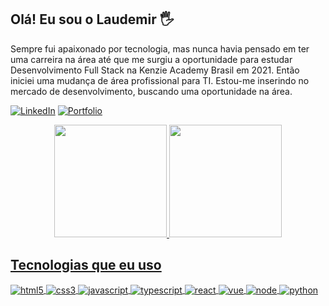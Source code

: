 ## Olá! Eu sou o Laudemir 🖐️

Sempre fui apaixonado por tecnologia, mas nunca havia pensado em ter uma carreira na área até que me surgiu a oportunidade para estudar Desenvolvimento Full Stack na        Kenzie Academy Brasil em 2021.
Então iniciei uma mudança de área profissional para TI. Estou-me inserindo no mercado de desenvolvimento, buscando uma oportunidade na área.

[![LinkedIn](https://img.shields.io/badge/LinkedIn-0077B5?style=for-the-badge&logo=linkedin&logoColor=white)](https://www.linkedin.com/in/laudemirjr/)
[![Portfolio](https://img.shields.io/website.svg?down_color=red&down_message=down&up_color=green&up_message=up&url=http%3A%2F%2Fmonip.org)](https://portfolio-kappa-nine-37.vercel.app/)

<div align="center">
  <a href="https://github.com/laudemirjunior">
  <img height="180em" src="https://github-readme-stats.vercel.app/api?username=laudemirjunior&show_icons=true&theme=dracula&include_all_commits=true&count_private=true"/>
  <img height="180em" src="https://github-readme-stats.vercel.app/api/top-langs/?username=laudemirjunior&layout=compact&langs_count=5&theme=dracula"/>
</div>
  
## Tecnologias que eu uso

<div style="display: inline_block">
  <img align="center" alt="html5" src="https://img.shields.io/badge/HTML5-E34F26?style=for-the-badge&logo=html5&logoColor=white" />
  <img align="center" alt="css3" src="https://img.shields.io/badge/CSS3-1572B6?style=for-the-badge&logo=css3&logoColor=white" />
  <img align="center" alt="javascript" src="https://img.shields.io/badge/JavaScript-F7DF1E?style=for-the-badge&logo=javascript&logoColor=black" />
  <img align="center" alt="typescript" src="https://img.shields.io/badge/TypeScript-007ACC?style=for-the-badge&logo=typescript&logoColor=white" />
  <img align="center" alt="react" src="https://img.shields.io/badge/React-20232A?style=for-the-badge&logo=react&logoColor=61DAFB" />
  <img align="center" alt="vue" src="https://img.shields.io/badge/Vue.js-35495E?style=for-the-badge&logo=vue.js&logoColor=4FC08D" />
  <img align="center" alt="node" src="https://img.shields.io/badge/Node.js-43853D?style=for-the-badge&logo=node.js&logoColor=white" />
  <img align="center" alt="python" src="https://img.shields.io/badge/Python-3776AB?style=for-the-badge&logo=python&logoColor=white" />
</div>


